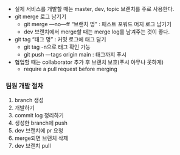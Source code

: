 - 실제 서비스를 개발할 때는 master, dev, topic 브랜치를 주로 사용한다.
- git merge 로그 남기기
    - git merge —no—ff “브랜치 명” : 패스트 포워드 머지 로그 남기기
    - dev 브랜치에서 merge할 때는 merge log를 남겨주는 것이 좋다.
- git tag “태그 명” : 커밋 로그에 태그 달기
    - git tag -n으로 태그 확인 가능
    - git push —tags origin main : 태그까지 푸시
- 협업할 때는 collaborator 추가 후 브랜치 보호(푸시 아무나 못하게)
    - require a pull request before merging

### 팀원 개발 절차

1. branch 생성
2. 개발하기
3. commit log 정리하기
4. 생성한 branch에 push
5. dev 브랜치에 pr 요청
6. merge되면 브랜치 삭제
7. dev 브랜치 pull
